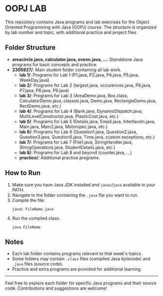 # OOPJ LAB

This repository contains Java programs and lab exercises for the Object Oriented Programming with Java (OOPJ) course. The structure is organized by lab number and topic, with additional practice and project files.

## Folder Structure

- **areacircle.java, calculator.java, evenn.java, ...**: Standalone Java programs for basic concepts and practice.
- **2305827/**: Main student folder containing all lab work.
  - **lab 1/**: Programs for Lab 1 (P1.java, P2.java, P4.java, P5.java, WeekDay.java)
  - **lab 2/**: Programs for Lab 2 (largest.java, occurences.java, P6.java, P7.java, P8.java, P9.java)
  - **lab 3/**: Programs for Lab 3 (AreaDemo.java, Box.class, CalculatorDemo.java, classob.java, Demo.java, RectangleDemo.java, RectDemo.java, etc.)
  - **lab 4/**: Programs for Lab 4 (Bank.java, DynamicDispatch.java, MultiLevelConstructor.java, PlasticCost.java, etc.)
  - **lab 5/**: Programs for Lab 5 (Details.java, Empd.java, InterfaceIn.java, Main.java, Main2.java, Motorspec.java, etc.)
  - **lab 6/**: Programs for Lab 6 (Question1.java, Question2.java, Question3.java, Question5.java, Time.java, custom exceptions, etc.)
  - **lab 7/**: Programs for Lab 7 (File1.java, StringHandler.java, StringOperations.java, StudentDetails.java, etc.)
  - **lab 8/**: Programs for Lab 8 and beyond (counter.java, ...)
  - **practice/**: Additional practice programs.

## How to Run

1. Make sure you have Java JDK installed and `javac`/`java` available in your PATH.
2. Navigate to the folder containing the `.java` file you want to run.
3. Compile the file:
   ```
   javac FileName.java
   ```
4. Run the compiled class:
   ```
   java FileName
   ```

## Notes
- Each lab folder contains programs relevant to that week's topics.
- Some folders may contain `.class` files (compiled Java bytecode) and `.java` files (source code).
- Practice and extra programs are provided for additional learning.

---

Feel free to explore each folder for specific Java programs and their source code. Contributions and suggestions are welcome!
